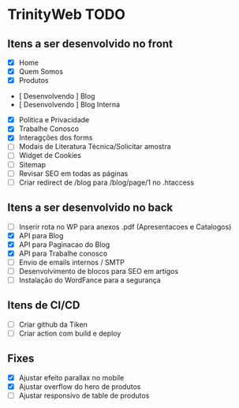 # TrinityWeb TODO

## Itens a ser desenvolvido no front
- [X] Home
- [X] Quem Somos
- [X] Produtos
- [ Desenvolvendo ] Blog
- [ Desenvolvendo ] Blog Interna
- [X] Politica e Privacidade
- [X] Trabalhe Conosco
- [X] Interagções dos forms
- [ ] Modais de Literatura Técnica/Solicitar amostra
- [ ] Widget de Cookies
- [ ] Sitemap
- [ ] Revisar SEO em todas as páginas
- [ ] Criar redirect de /blog para /blog/page/1 no .htaccess

## Itens a ser desenvolvido no back
- [ ] Inserir rota no WP para anexos .pdf (Apresentacoes e Catalogos)
- [X] API para Blog
- [X] API para Paginacao do Blog
- [X] API para Trabalhe conosco
- [ ] Envio de emails internos / SMTP
- [ ] Desenvolvimento de blocos para SEO em artigos
- [ ] Instalação do WordFance para a segurança

## Itens de CI/CD
- [ ] Criar github da Tiken
- [ ] Criar action com build e deploy

## Fixes
- [X] Ajustar efeito parallax no mobile
- [X] Ajustar overflow do hero de produtos
- [ ] Ajustar responsivo de table de produtos